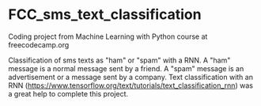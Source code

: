 # FCC_sms_text_classification
Coding project from Machine Learning with Python course at freecodecamp.org

Classification of sms texts as "ham" or "spam" with a RNN. A "ham" message is a normal message sent by a friend. A "spam" message is an advertisement or a message sent by a company.
Text classification with an RNN (https://www.tensorflow.org/text/tutorials/text_classification_rnn) was a great help to complete this project.

